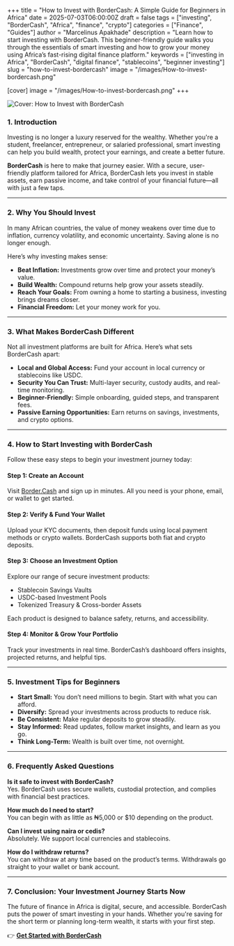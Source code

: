 +++
title = "How to Invest with BorderCash: A Simple Guide for Beginners in Africa"
date = 2025-07-03T06:00:00Z
draft = false
tags = ["investing", "BorderCash", "Africa", "finance", "crypto"]
categories = ["Finance", "Guides"]
author = "Marcelinus Apakhade"
description = "Learn how to start investing with BorderCash. This beginner-friendly guide walks you through the essentials of smart investing and how to grow your money using Africa’s fast-rising digital finance platform."
keywords = ["investing in Africa", "BorderCash", "digital finance", "stablecoins", "beginner investing"]
slug = "how-to-invest-bordercash"
image = "/images/How-to-invest-bordercash.png"

[cover]
image = "/images/How-to-invest-bordercash.png"
+++

![Cover: How to Invest with BorderCash](/images/How-to-invest-bordercash.png)

### 1. Introduction

Investing is no longer a luxury reserved for the wealthy. Whether you're a student, freelancer, entrepreneur, or salaried professional, smart investing can help you build wealth, protect your earnings, and create a better future.

**BorderCash** is here to make that journey easier. With a secure, user-friendly platform tailored for Africa, BorderCash lets you invest in stable assets, earn passive income, and take control of your financial future—all with just a few taps.

---

### 2. Why You Should Invest

In many African countries, the value of money weakens over time due to inflation, currency volatility, and economic uncertainty. Saving alone is no longer enough.

Here’s why investing makes sense:

- **Beat Inflation:** Investments grow over time and protect your money’s value.  
- **Build Wealth:** Compound returns help grow your assets steadily.  
- **Reach Your Goals:** From owning a home to starting a business, investing brings dreams closer.  
- **Financial Freedom:** Let your money work for you.  

---

### 3. What Makes BorderCash Different

Not all investment platforms are built for Africa. Here’s what sets BorderCash apart:

- **Local and Global Access:** Fund your account in local currency or stablecoins like USDC.  
- **Security You Can Trust:** Multi-layer security, custody audits, and real-time monitoring.  
- **Beginner-Friendly:** Simple onboarding, guided steps, and transparent fees.  
- **Passive Earning Opportunities:** Earn returns on savings, investments, and crypto options.  

---

### 4. How to Start Investing with BorderCash

Follow these easy steps to begin your investment journey today:

#### Step 1: Create an Account  
Visit [Border.Cash](https://border.cash) and sign up in minutes. All you need is your phone, email, or wallet to get started.

#### Step 2: Verify & Fund Your Wallet  
Upload your KYC documents, then deposit funds using local payment methods or crypto wallets. BorderCash supports both fiat and crypto deposits.

#### Step 3: Choose an Investment Option  
Explore our range of secure investment products:

- Stablecoin Savings Vaults  
- USDC-based Investment Pools  
- Tokenized Treasury & Cross-border Assets  

Each product is designed to balance safety, returns, and accessibility.

#### Step 4: Monitor & Grow Your Portfolio  
Track your investments in real time. BorderCash’s dashboard offers insights, projected returns, and helpful tips.

---

### 5. Investment Tips for Beginners

- **Start Small:** You don’t need millions to begin. Start with what you can afford.  
- **Diversify:** Spread your investments across products to reduce risk.  
- **Be Consistent:** Make regular deposits to grow steadily.  
- **Stay Informed:** Read updates, follow market insights, and learn as you go.  
- **Think Long-Term:** Wealth is built over time, not overnight.  

---

### 6. Frequently Asked Questions

**Is it safe to invest with BorderCash?**  
Yes. BorderCash uses secure wallets, custodial protection, and complies with financial best practices.

**How much do I need to start?**  
You can begin with as little as ₦5,000 or $10 depending on the product.

**Can I invest using naira or cedis?**  
Absolutely. We support local currencies and stablecoins.

**How do I withdraw returns?**  
You can withdraw at any time based on the product’s terms. Withdrawals go straight to your wallet or bank account.

---

### 7. Conclusion: Your Investment Journey Starts Now

The future of finance in Africa is digital, secure, and accessible. BorderCash puts the power of smart investing in your hands. Whether you're saving for the short term or planning long-term wealth, it starts with your first step.

👉 [**Get Started with BorderCash**](https://border.cash)